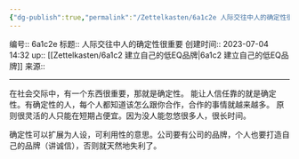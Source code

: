 ```yaml
---
{"dg-publish":true,"permalink":"/Zettelkasten/6a1c2e 人际交往中人的确定性很重要/","dgPassFrontmatter":true}
---
```


编号:: 6a1c2e
标题:: 人际交往中人的确定性很重要
创建时间:: 2023-07-04 14:32
up:: [[Zettelkasten/6a1c2 建立自己的低EQ品牌\|6a1c2 建立自己的低EQ品牌]]
来源:: 

---
在社会交际中，有一个东西很重要，那就是确定性。
能让人信任靠的就是确定性。有确定性的人，每个人都知道该怎么跟你合作，合作的事情就越来越多。
原则很灵活的人只能在短期占便宜。因为没人能忽悠很多人，很长时间。

确定性可以扩展为人设，可利用性的意思。公司要有公司的品牌，个人也要打造自己的品牌（讲诚信），否则就天然地失利了。

